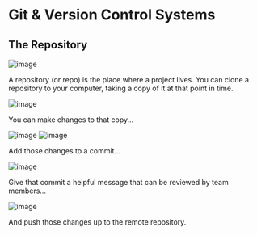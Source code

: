 # Git & Version Control Systems

## The Repository

![image](https://user-images.githubusercontent.com/99063625/183377032-08414452-9de8-4c92-861f-0c6cf72fad7a.png)

A repository (or repo) is the place where a project lives. You can clone a repository to your computer, taking a copy of it at that point in time. 

![image](https://user-images.githubusercontent.com/99063625/183385497-730bf65e-f48e-4147-944f-20ee3c0b20d1.png)

You can make changes to that copy...

![image](https://user-images.githubusercontent.com/99063625/183384955-75d25c0b-daf3-4a68-abb7-5cd5d9112b46.png)
![image](https://user-images.githubusercontent.com/99063625/183382953-53cb8ccf-90d7-421f-b509-3282600aed17.png)

Add those changes to a commit...

![image](https://user-images.githubusercontent.com/99063625/183387594-21943ac1-26b1-4fce-a464-a8e9c92fc32e.png)

Give that commit a helpful message that can be reviewed by team members...

![image](https://user-images.githubusercontent.com/99063625/183387632-86fba8a3-c493-4f19-9ff6-6ea97bd195dd.png)

And push those changes up to the remote repository.

